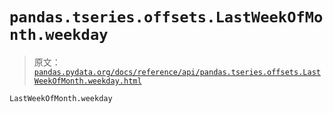 # `pandas.tseries.offsets.LastWeekOfMonth.weekday`

> 原文：[`pandas.pydata.org/docs/reference/api/pandas.tseries.offsets.LastWeekOfMonth.weekday.html`](https://pandas.pydata.org/docs/reference/api/pandas.tseries.offsets.LastWeekOfMonth.weekday.html)

```py
LastWeekOfMonth.weekday
```

